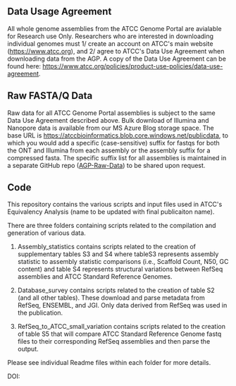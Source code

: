 ## Data Usage Agreement
All whole genome assemblies from the ATCC Genome Portal are avialable for Research use Only. Researchers who are interested in downloading individual genomes must 1/ create an account on ATCC's main website (https://www.atcc.org), and 2/ agree to ATCC's Data Use Agreement when downloading data from the AGP. A copy of the Data Use Agreement can be found here: https://www.atcc.org/policies/product-use-policies/data-use-agreement.

## Raw FASTA/Q Data
Raw data for all ATCC Genome Portal assemblies is subject to the same Data Use Agreement described above. Bulk download of Illumina and Nanopore data is available from our MS Azure Blog storage space. The base URL is https://atccbioinformatics.blob.core.windows.net/publicdata, to which you would add a specific (case-sensitive) suffix for fastqs for both the ONT and Illumina from each assembly or the assembly suffix for a compressed fasta. The specific suffix list for all assemblies is maintained in a separate GitHub repo ([AGP-Raw-Data](https://github.com/ATCC-Bioinformatics/AGP-Raw-Data)) to be shared upon request.


## Code
This repository contains the various scripts and input files used in ATCC's Equivalency Analysis (name to be updated with final publicaiton name).

There are three folders containing scripts related to the compilation and generation of various data.

1. Assembly_statistics contains scripts related to the creation of supplementary tables S3 and S4 where tableS3 represents assembly statistic to assembly statistic comparisons (i.e., Scaffold Count, N50, GC content) and table S4 represents structural variations between RefSeq assemblies and ATCC Standard Reference Genomes.

2. Database_survey contains scripts related to the creation of table S2 (and all other tables). These download and parse metadata from RefSeq, ENSEMBL, and JGI. Only data derived from RefSeq was used in the publication.

3. RefSeq_to_ATCC_small_variation contains scripts related to the creation of table S5 that will compare ATCC Standard Reference Genome fastq files to their corresponding RefSeq assemblies and then parse the output.

Please see individual Readme files within each folder for more details.

DOI:

